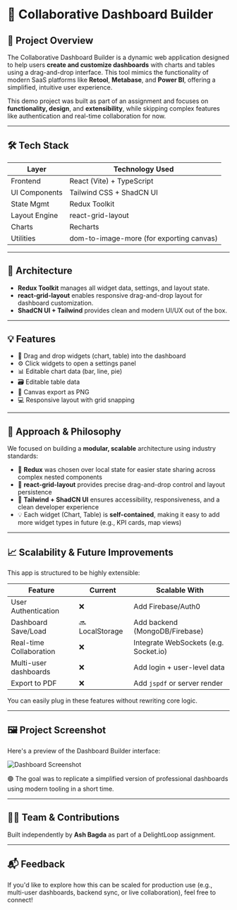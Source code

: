 # 🧱 Collaborative Dashboard Builder

## 🚀 Project Overview

The Collaborative Dashboard Builder is a dynamic web application designed to help users **create and customize dashboards** with charts and tables using a drag-and-drop interface. This tool mimics the functionality of modern SaaS platforms like **Retool**, **Metabase**, and **Power BI**, offering a simplified, intuitive user experience.

This demo project was built as part of an assignment and focuses on **functionality, design**, and **extensibility**, while skipping complex features like authentication and real-time collaboration for now.

---

## 🛠 Tech Stack

| Layer         | Technology Used                          |
|---------------|------------------------------------------|
| Frontend      | React (Vite) + TypeScript                |
| UI Components | Tailwind CSS + ShadCN UI                 |
| State Mgmt    | Redux Toolkit                            |
| Layout Engine | react-grid-layout                        |
| Charts        | Recharts                                 |
| Utilities     | dom-to-image-more (for exporting canvas) |

---

## 🧠 Architecture 

- **Redux Toolkit** manages all widget data, settings, and layout state.
- **react-grid-layout** enables responsive drag-and-drop layout for dashboard customization.
- **ShadCN UI + Tailwind** provides clean and modern UI/UX out of the box.

---

## 💡 Features

- 🧩 Drag and drop widgets (chart, table) into the dashboard
- ⚙️ Click widgets to open a settings panel
- 📊 Editable chart data (bar, line, pie)
- 🗃 Editable table data
- 💾 Canvas export as PNG
- 💻 Responsive layout with grid snapping

---

## 🎯 Approach & Philosophy

We focused on building a **modular, scalable** architecture using industry standards:

- 🔄 **Redux** was chosen over local state for easier state sharing across complex nested components
- 🧱 **react-grid-layout** provides precise drag-and-drop control and layout persistence
- 💅 **Tailwind + ShadCN UI** ensures accessibility, responsiveness, and a clean developer experience
- 💡 Each widget (Chart, Table) is **self-contained**, making it easy to add more widget types in future (e.g., KPI cards, map views)

---

## 📈 Scalability & Future Improvements

This app is structured to be highly extensible:

| Feature                    | Current | Scalable With |
|---------------------------|---------|-----------------------------|
| User Authentication       | ❌      | Add Firebase/Auth0          |
| Dashboard Save/Load       | 🔜 LocalStorage | Add backend (MongoDB/Firebase) |
| Real-time Collaboration   | ❌      | Integrate WebSockets (e.g. Socket.io) |
| Multi-user dashboards     | ❌      | Add login + user-level data |
| Export to PDF             | ❌      | Add `jspdf` or server render |

You can easily plug in these features without rewriting core logic.

---

## 🖼️ Project Screenshot

Here's a preview of the Dashboard Builder interface:

![Dashboard Screenshot](assets/SS.png)



🟢 The goal was to replicate a simplified version of professional dashboards using modern tooling in a short time.

---

## 🙋‍♂️ Team & Contributions

Built independently by **Ash Bagda** as part of a DelightLoop assignment.

---

## 📬 Feedback

If you'd like to explore how this can be scaled for production use (e.g., multi-user dashboards, backend sync, or live collaboration), feel free to connect!



